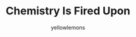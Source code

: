 ---
media: "images/rounds/round_4_2/chemistry.png"
media_type: image
type: art
title: Chemistry Is Fired Upon
author: [yellowlemons]
desc: The Research department being fired upon by the advancing Kharkovchanka and Soviet forces.
---